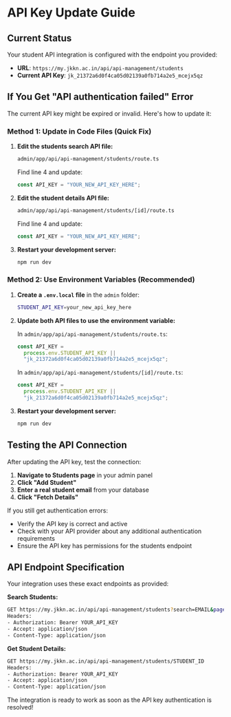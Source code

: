 # API Key Update Guide

## Current Status

Your student API integration is configured with the endpoint you provided:

- **URL**: `https://my.jkkn.ac.in/api/api-management/students`
- **Current API Key**: `jk_21372a6d0f4ca05d02139a0fb714a2e5_mcejx5qz`

## If You Get "API authentication failed" Error

The current API key might be expired or invalid. Here's how to update it:

### Method 1: Update in Code Files (Quick Fix)

1. **Edit the students search API file:**

   ```bash
   admin/app/api/api-management/students/route.ts
   ```

   Find line 4 and update:

   ```javascript
   const API_KEY = "YOUR_NEW_API_KEY_HERE";
   ```

2. **Edit the student details API file:**

   ```bash
   admin/app/api/api-management/students/[id]/route.ts
   ```

   Find line 4 and update:

   ```javascript
   const API_KEY = "YOUR_NEW_API_KEY_HERE";
   ```

3. **Restart your development server:**
   ```bash
   npm run dev
   ```

### Method 2: Use Environment Variables (Recommended)

1. **Create a `.env.local` file** in the `admin` folder:

   ```bash
   STUDENT_API_KEY=your_new_api_key_here
   ```

2. **Update both API files to use the environment variable:**

   In `admin/app/api/api-management/students/route.ts`:

   ```javascript
   const API_KEY =
     process.env.STUDENT_API_KEY ||
     "jk_21372a6d0f4ca05d02139a0fb714a2e5_mcejx5qz";
   ```

   In `admin/app/api/api-management/students/[id]/route.ts`:

   ```javascript
   const API_KEY =
     process.env.STUDENT_API_KEY ||
     "jk_21372a6d0f4ca05d02139a0fb714a2e5_mcejx5qz";
   ```

3. **Restart your development server:**
   ```bash
   npm run dev
   ```

## Testing the API Connection

After updating the API key, test the connection:

1. **Navigate to Students page** in your admin panel
2. **Click "Add Student"**
3. **Enter a real student email** from your database
4. **Click "Fetch Details"**

If you still get authentication errors:

- Verify the API key is correct and active
- Check with your API provider about any additional authentication requirements
- Ensure the API key has permissions for the students endpoint

## API Endpoint Specification

Your integration uses these exact endpoints as provided:

**Search Students:**

```bash
GET https://my.jkkn.ac.in/api/api-management/students?search=EMAIL&page=1&limit=10
Headers:
- Authorization: Bearer YOUR_API_KEY
- Accept: application/json
- Content-Type: application/json
```

**Get Student Details:**

```bash
GET https://my.jkkn.ac.in/api/api-management/students/STUDENT_ID
Headers:
- Authorization: Bearer YOUR_API_KEY
- Accept: application/json
- Content-Type: application/json
```

The integration is ready to work as soon as the API key authentication is resolved!
